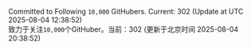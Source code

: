 Committed to Following `10,000` GitHubers. Current: <!-- FOLLOWING_COUNT -->302<!-- FOLLOWING_COUNT --> (Update at UTC <!-- LAST_UPDATED -->2025-08-04 12:38:52<!-- LAST_UPDATED -->)<br>
致力于关注`10,000`个GitHuber。当前：<!-- FOLLOWING_COUNT -->302<!-- FOLLOWING_COUNT --> (更新于北京时间 <!-- LAST_UPDATED_CST -->2025-08-04 20:38:52<!-- LAST_UPDATED_CST -->)
